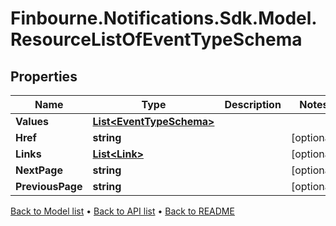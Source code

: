 # Finbourne.Notifications.Sdk.Model.ResourceListOfEventTypeSchema

## Properties

Name | Type | Description | Notes
------------ | ------------- | ------------- | -------------
**Values** | [**List&lt;EventTypeSchema&gt;**](EventTypeSchema.md) |  | 
**Href** | **string** |  | [optional] 
**Links** | [**List&lt;Link&gt;**](Link.md) |  | [optional] 
**NextPage** | **string** |  | [optional] 
**PreviousPage** | **string** |  | [optional] 

[Back to Model list](../README.md#documentation-for-models) &#8226; [Back to API list](../README.md#documentation-for-api-endpoints) &#8226; [Back to README](../README.md)

